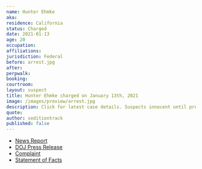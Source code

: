 ```yaml
---
name: Hunter Ehmke
aka:
residence: California
status: Charged
date: 2021-01-13
age: 20
occupation:
affiliations:
jurisdiction: Federal
before: arrest.jpg
after:
perpwalk:
booking:
courtroom:
layout: suspect
title: Hunter Ehmke charged on January 13th, 2021
image: /images/preview/arrest.jpg
description: Click for latest case details. Suspects innocent until proven guilty.
quote:
author: seditiontrack
published: false
---
```


- [News Report](https://www.sandiegotrends.com/2021/01/15/california-man-hunter-ehmke-arrested-in-siege-of-capitol/)
- [DOJ Press Release](https://www.justice.gov/usao-dc/pr/california-man-arrested-and-charged-federal-charges-following-events-united-states)
- [Complaint](https://www.justice.gov/opa/page/file/1353886/download)
- [Statement of Facts](https://www.justice.gov/opa/page/file/1353881/download)
